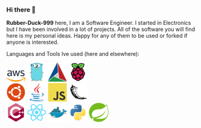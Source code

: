 ### Hi there 👋

**Rubber-Duck-999** here, I am a Software Engineer. I started in Electronics but I have been involved in a lot of projects. All of the software you will find here is my personal ideas. Happy for any of them to be used or forked if anyone is interested.

Languages and Tools Ive used (here and elsewhere):

<!DOCTYPE html>
<html>
<head>
    <link rel="stylesheet" href="style.css">
</head>
<body>
  <div class="row">
    <div class="column">
      <img src="icons/aws.png" style="width:10%">
      <img src="icons/golang.svg" style="width:10%">
      <img src="icons/cmake.svg" style="width:10%">
      <img src="icons/raspberrypi.svg" style="width:10%">
    </div>
    <div class="column">
      <img src="icons/ubuntu.svg" style="width:10%">
      <img src="icons/java.svg" style="width:10%">
      <img src="icons/javascript.svg" style="width:10%">
      <img src="icons/flask.svg" style="width:10%">
    </div>
    <div class="column">
      <img src="icons/cplusplus.svg" style="width:10%">
      <img src="icons/react.svg" style="width:10%">
      <img src="icons/docker.svg" style="width:10%">
      <img src="icons/python.svg" style="width:10%">
      <img src="icons/spring.svg" style="width:10%">
    </div>
  </div>
</body>

